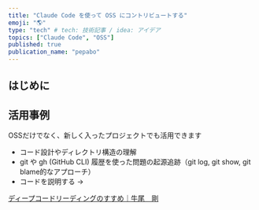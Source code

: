 ```yaml
---
title: "Claude Code を使って OSS にコントリビュートする"
emoji: "🌎"
type: "tech" # tech: 技術記事 / idea: アイデア
topics: ["Claude Code", "OSS"]
published: true
publication_name: "pepabo"
---
```


## はじめに

## 活用事例

OSSだけでなく、新しく入ったプロジェクトでも活用できます

- コード設計やディレクトリ構造の理解
- git や gh (GitHub CLI) 履歴を使った問題の起源追跡（git log, git show, git blame的なアプローチ）
- コードを説明する ->

[ディープコードリーディングのすすめ｜牛尾　剛](https://note.com/simplearchitect/n/n312c0e0e1a37)
